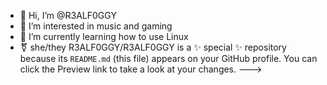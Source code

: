 - 👋 Hi, I’m @R3ALF0GGY
- 👀 I’m interested in music and gaming
- 🌱 I’m currently learning how to use Linux
- ⚧ she/they
R3ALF0GGY/R3ALF0GGY is a ✨ special ✨ repository because its `README.md` (this file) appears on your GitHub profile.
You can click the Preview link to take a look at your changes.
--->
